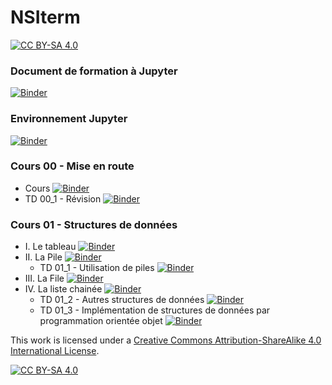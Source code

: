 # NSIterm
[![CC BY-SA 4.0][cc-by-sa-shield]][cc-by-sa]




### Document de formation à Jupyter
[![Binder](https://mybinder.org/badge_logo.svg)](https://mybinder.org/v2/gh/jcamponovo/NSIterm/master?filepath=presentation.ipynb)

### Environnement Jupyter
[![Binder](https://mybinder.org/badge_logo.svg)](https://mybinder.org/v2/gh/jcamponovo/NSIterm/master?urlpath=apps/environnement.ipynb)

### Cours 00 - Mise en route
* Cours [![Binder](https://mybinder.org/badge_logo.svg)](https://mybinder.org/v2/gh/jcamponovo/NSIterm/master?filepath=cours_00.ipynb)
* TD 00_1 - Révision [![Binder](https://mybinder.org/badge_logo.svg)](https://mybinder.org/v2/gh/jcamponovo/NSIterm/master?filepath=TD_00_1.ipynb)

### Cours 01 - Structures de données
* I. Le tableau [![Binder](https://mybinder.org/badge_logo.svg)](https://mybinder.org/v2/gh/jcamponovo/NSIterm/master?filepath=cours_01.ipynb)
* II. La Pile [![Binder](https://mybinder.org/badge_logo.svg)](https://mybinder.org/v2/gh/jcamponovo/NSIterm/master?filepath=cours_01_1.ipynb)
    * TD 01_1 - Utilisation de piles [![Binder](https://mybinder.org/badge_logo.svg)](https://mybinder.org/v2/gh/jcamponovo/NSIterm/master?filepath=TD_01_1.ipynb)
* III. La File [![Binder](https://mybinder.org/badge_logo.svg)](https://mybinder.org/v2/gh/jcamponovo/NSIterm/master?filepath=cours_01_2.ipynb)
* IV. La liste chainée [![Binder](https://mybinder.org/badge_logo.svg)](https://mybinder.org/v2/gh/jcamponovo/NSIterm/master?filepath=cours_01_3.ipynb)
    * TD 01_2 - Autres structures de données [![Binder](https://mybinder.org/badge_logo.svg)](https://mybinder.org/v2/gh/jcamponovo/NSIterm/master?filepath=TD_01_2.ipynb)
    * TD 01_3 - Implémentation de structures de données par programmation orientée objet [![Binder](https://mybinder.org/badge_logo.svg)](https://mybinder.org/v2/gh/jcamponovo/NSIterm/master?filepath=TD_01_2.ipynb)

This work is licensed under a
[Creative Commons Attribution-ShareAlike 4.0 International License][cc-by-sa].

[![CC BY-SA 4.0][cc-by-sa-image]][cc-by-sa]

[cc-by-sa]: http://creativecommons.org/licenses/by-sa/4.0/
[cc-by-sa-image]: https://licensebuttons.net/l/by-sa/4.0/88x31.png
[cc-by-sa-shield]: https://img.shields.io/badge/License-CC%20BY--SA%204.0-lightgrey.svg
